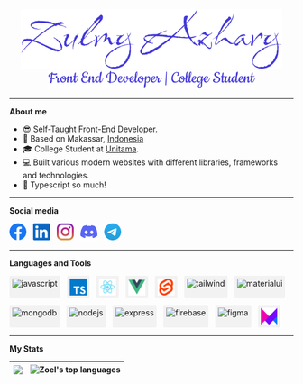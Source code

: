 <div align="center">
  <a href="https://zoel.vercel.app/" target="_blank" rel="noreferrer"><img src="/assets/title.png" alt="Zulmy Azhary" /></a>
  <img src="/assets/description.png" alt="Front End Developer | College Student" />
</div>

---

**About me**

- 😎 Self-Taught Front-End Developer.
- 📌 Based on Makassar, [Indonesia](https://en.wikipedia.org/wiki/Indonesia)
- 🎓 College Student at [Unitama](https://unitama.ac.id).
- 💻 Built various modern websites with different libraries, frameworks and technologies.
- 💙 Typescript so much!

---

**Social media**
<!-- ![https://www.facebook.com/zulmyazhary](assets/facebook.png) -->

<div style="display:flex;gap:0.75rem;">
  <a target="_blank" rel="noreferrer" href="https://www.facebook.com/zulmyazhary"><img height="30" src="/assets/facebook.png" alt="Facebook"/></a>
  <a target="_blank" rel="noreferrer" href="https://www.linkedin.com/in/zulmy-azhary-7a0b04159"><img height="30" src="/assets/linkedin.png" alt="LinkedIn"/></a>
  <a target="_blank" rel="noreferrer" href="https://www.instagram.com/zulmyazhary_"><img height="30" src="/assets/instagram.png" alt="Instagram"/></a>
  <a target="_blank" rel="noreferrer" href="https://discord.com/users/1015875403627364362"><img height="30" src="/assets/discord.png" alt="Discord"/></a>
  <a target="_blank" rel="noreferrer" href="https://t.me/ZulmyAzhary"><img height="30" src="/assets/telegram.png" alt="Telegram"/></a>
</div>

---

**Languages and Tools**

<div style="display:flex;gap:0.75rem;flex-wrap:wrap">
  <img height="30" style="padding:5px;background-color:#f2f2f2;border-radius:2px" title="Javascript" alt="javascript" src="https://raw.githubusercontent.com/jmnote/z-icons/master/svg/javascript.svg">
  <img height="30" style="padding:5px;background-color:#f2f2f2;border-radius:2px" title="Typescript" alt="typescript" src="https://raw.githubusercontent.com/github/explore/80688e429a7d4ef2fca1e82350fe8e3517d3494d/topics/typescript/typescript.png">
  <img height="30" style="padding:5px;background-color:#f2f2f2;border-radius:2px" title="React" alt="react" src="https://raw.githubusercontent.com/github/explore/80688e429a7d4ef2fca1e82350fe8e3517d3494d/topics/react/react.png">
  <img height="30" style="padding:5px;background-color:#f2f2f2;border-radius:2px" title="Vue" alt="vue" src="https://raw.githubusercontent.com/github/explore/80688e429a7d4ef2fca1e82350fe8e3517d3494d/topics/vue/vue.png">
  <img height="30" style="padding:5px;background-color:#f2f2f2;border-radius:2px" title="Svelte" alt="svelte" src="https://raw.githubusercontent.com/github/explore/42198dc9113595ddd22cc12771bb719c8cf08b67/topics/svelte/svelte.png">
  <img height="30" style="padding:5px;background-color:#f2f2f2;border-radius:2px" title="TailwindCSS" alt="tailwind" src="https://user-images.githubusercontent.com/25181517/202896760-337261ed-ee92-4979-84c4-d4b829c7355d.png">
  <img height="30" style="padding:5px;background-color:#f2f2f2;border-radius:2px" title="Material UI" alt="materialui" src="https://user-images.githubusercontent.com/25181517/189716630-fe6c084c-6c66-43af-aa49-64c8aea4a5c2.png">
  <img height="30" style="padding:5px;background-color:#f2f2f2;border-radius:2px" title="MongoDB" alt="mongodb" src="https://cdn.jsdelivr.net/gh/devicons/devicon/icons/mongodb/mongodb-original.svg">
  <img height="30" style="padding:5px;background-color:#f2f2f2;border-radius:2px" title="Nodejs" alt="nodejs" src="https://user-images.githubusercontent.com/25181517/183568594-85e280a7-0d7e-4d1a-9028-c8c2209e073c.png">
  <img height="30" style="padding:5px;background-color:#f2f2f2;border-radius:2px" title="Expressjs" alt="express" src="https://user-images.githubusercontent.com/25181517/183859966-a3462d8d-1bc7-4880-b353-e2cbed900ed6.png">
  <img height="30" style="padding:5px;background-color:#f2f2f2;border-radius:2px" title="Firebase" alt="firebase" src="https://user-images.githubusercontent.com/25181517/189716855-2c69ca7a-5149-4647-936d-780610911353.png">
  <img height="30" style="padding:5px;background-color:#f2f2f2;border-radius:2px" title="Figma" alt="figma" src="https://user-images.githubusercontent.com/25181517/189715289-df3ee512-6eca-463f-a0f4-c10d94a06b2f.png">
  <img height="30" style="padding:5px;background-color:#f2f2f2;border-radius:2px" title="Framer Motion" alt="framerMotion" src="https://github.com/PrinceCorwin/Useful-tech-icons/blob/main/images/framer-motion.png?raw=true">
</div>

---

**My Stats**

| <img align="center" src="https://github-readme-stats.vercel.app/api?username=zulmy-azhary&show_icons=true&count_private=true" /> | <img align="center" src="https://github-readme-stats.vercel.app/api/top-langs/?username=zulmy-azhary&layout=compact&hide_progress=true&hide=php,scss,css,html" alt="Zoel's top languages" /> |
| - | - |
